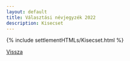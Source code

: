 ```yaml
---
layout: default
title: Választási névjegyzék 2022
description: Kisecset
---
```


{% include settlementHTMLs/Kisecset.html %}

[Vissza](../)